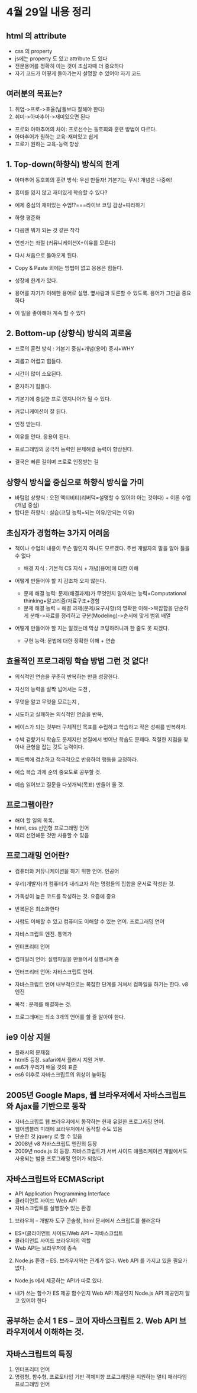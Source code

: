 # 4월 29일 내용 정리

## html 의 attribute
- css 의 property
- js에는 property 도 있고 attribute 도 있다
- 전문용어를 정확히 아는 것이 초심자때 더 중요하다
- 자기 코드가 어떻게 돌아가는지 설명할 수 있어야 자기 코드

## 여러분의 목표는?
1. 취업->프로->효율(남들보다 잘해야 한다)
2. 취미->아마추어->재미있으면 된다
- 프로와 아마추어의 차이: 프로선수는 동호회와 훈련 방법이 다르다.
- 아마추어가 원하는 교육-재미있고 쉽게
- 프로가 원하는 교육-능력 향상

## 1. Top-down(하향식) 방식의 한계
- 아마추어 동호회의 훈련 방식: 우선 만들자! 기본기는 무시! 개념은 나중에!
- 흥미를 잃지 않고 재미있게 학습할 수 있다?
- 예제 중심의 재미있는 수업!?===라이브 코딩 감상+따라하기
- 하향 평준화

- 다음엔 뭐가 되는 것 같은 착각
- 언젠가는 좌절 (커뮤니케이션X+이유를 모른다)
- 다시 처음으로 돌아오게 된다.
- Copy & Paste 외에는 방법이 없고 응용은 힘들다.
- 성장에 한계가 있다.

- 용어를 자기가 이해한 용어로 설명. 옆사람과 토론할 수 있도록. 용어가 그만큼 중요하다
- 이 일을 좋아해야 계속 할 수 있다

## 2. Bottom-up (상향식) 방식의 괴로움
- 프로의 훈련 방식 : 기본기 중심+개념(용어) 중시+WHY
- 괴롭고 어렵고 힘들다.
- 시간이 많이 소요된다.
- 혼자하기 힘들다.

- 기본기에 충실한 프로 엔지니어가 될 수 있다.
- 커뮤니케이션이 잘 된다.
- 인정 받는다.
- 이유를 안다. 응용이 된다.
- 프로그래밍의 궁극적 능력인 문제해결 능력이 향상된다.
- 결국은 빠른 길이며 프로로 인정받는 길

## 상향식 방식을 중심으로 하향식 방식을 가미
- 바텀업 상향식 : 오전 액티비티(리버덕=설명할 수 있어야 아는 것이다) + 이론 수업(개념 중심)
- 탑다운 하향식 : 실습(코딩 능력=되는 이유/안되는 이유)

## 초심자가 경험하는 3가지 어려움
- 책이나 수업의 내용이 무슨 말인지 하나도 모르겠다. 주변 개발자의 말을 알아 들을 수 없다
    - 배경 지식 : 기본적 CS 지식 + 개념(용어)에 대한 이해

- 어떻게 만들어야 할 지 감조차 오지 않는다.
  - 문제 해결 능력: 문제(해결과제)가 무엇인지 알아채는 능력+Computational thinking+알고리즘/자료구조+경험
  - 문제 해결 능력 = 해결 과제(문제/요구사항)의 명확한 이해->복잡함을 단순하게 분해->자료를 정리하고 구분(Modeling)->순서에 맞게 범위 배열

- 어떻게 만들어야 할 지는 알겠는데 막상 코딩하려니까 한 줄도 못 짜겠다.
  - 구현 능력: 문법에 대한 정확한 이해 + 연습

## 효율적인 프로그래밍 학습 방법 그런 것 없다!
- 의식적인 연습을 꾸준히 반복하는 만큼 성장한다.

- 자신의 능력을 살짝 넘어서는 도전 , 
- 무엇을 알고 무엇을 모르는지 , 
- 시도하고 실패하는 의식적인 연습을 반복, 
- 베이스가 되는 것부터 구체적인 목표를 수립하고 학습하고 작은 성취를 반복하자. 
- 수박 겉핥기식 학습도 문제지만 본질에서 벗어난 학습도 문제다. 적절한 지점을 찾아내 균형을 잡는 것도 능력이다.
- 피드백에 겸손하고 적극적으로 반응하여 행동을 교정하라.

- 예습 복습 과제 순의 중요도로 공부할 것.
- 예습 읽어보고 질문을 다섯개씩(목표) 만들어 올 것.

## 프로그램이란? 
- 해야 할 일의 목록.
- html, css 선언형 프로그래밍 언어
- 미리 선언해둔 것만 사용할 수 있음

## 프로그래밍 언어란? 
- 컴퓨터와 커뮤니케이션을 하기 위한 언어. 인공어
- 우리(개발자)가 컴퓨터가 내리고자 하는 명령들의 집합을 문서로 작성한 것.
- 가독성이 높은 코드를 작성하는 것. 요즘에 중요
- 반복문은 최소화한다
- 사람도 이해할 수 있고 컴퓨터도 이해할 수 있는 언어. 프로그래밍 언어
- 자바스크립트 엔진. 통역가
- 인터프리터 언어

- 컴파일러 언어: 실행파일을 만들어서 실행시켜 줌
- 인터프리터 언어: 자바스크립트 언어. 
- 자바스크립트 언어 내부적으로는 복잡한 단계를 거쳐서 컴파일을 하기는 한다. v8 엔진
- 목적 : 문제를 해결하는 것.
- 프로그래머는 최소 3개의 언어를 할 줄 알아야 한다.

## ie9 이상 지원 
- 플래시의 문제점
- html5 등장. safari에서 플래시 지원 거부.
- es6가 우리가 배울 것의 표준
- es6 이후로 자바스크립트의 위상이 높아짐

## 2005년 Google Maps, 웹 브라우저에서 자바스크립트와 Ajax를 기반으로 동작
- 자바스크립트 웹 브라우저에서 동작하는 현재 유일한 프로그래밍 언어. 
- 웹어셈블러 미래에 브라우저에서 동작할 수도 있음
- 단순한 것 jquery 로 할 수 있음
- 2008년 v8 자바스크립트 엔진의 등장
- 2009년 node.js 의 등장. 자바스크립트가 서버 사이드 애플리케이션 개발에서도 사용되는 범용 프로그래밍 언어가 되었다.

## 자바스크립트와 ECMAScript
- API Application Programming Interface
- 클라이언트 사이드 Web API
- 자바스크립트를 실행할수 있는 환경
1. 브라우저 – 개발자 도구 콘솔창, html 문서에서 스크립트를 불러온다
- ES+(클라이언트 사이드)Web API – 자바스크립트
- 클라이언트 사이드 브라우저의 역할 
- Web API는 브라우저에 종속
2. Node.js 환경 – ES. 브라우저와는 관계가 없다. Web API 를 가지고 있을 필요가 없다.
- Node.js 에서 제공하는 API가 따로 있다. 

- 내가 쓰는 함수가 ES 제공 함수인지 Web API 제공인지 Node.js API 제공인지 알고 있어야 한다

## 공부하는 순서 1 ES – 코어 자바스크립트 2. Web API 브라우저에서 이해하는 것.

## 자바스크립트의 특징 
1. 인터프리터 언어
2. 명령형, 함수형, 프로토타입 기반 객체지향 프로그래밍을 지원하는 멀티 패러다임 프로그래밍 언어

